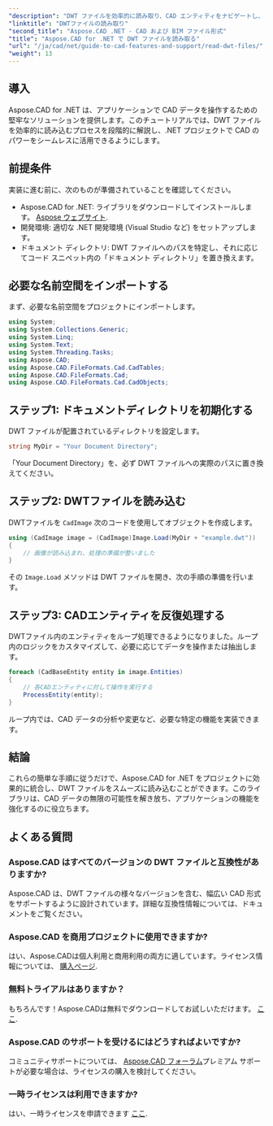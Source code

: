 ```yaml
---
"description": "DWT ファイルを効率的に読み取り、CAD エンティティをナビゲートし、CAD 機能をプロジェクトにシームレスに統合する方法を段階的に学習します。"
"linktitle": "DWTファイルの読み取り"
"second_title": "Aspose.CAD .NET - CAD および BIM ファイル形式"
"title": "Aspose.CAD for .NET で DWT ファイルを読み取る"
"url": "/ja/cad/net/guide-to-cad-features-and-support/read-dwt-files/"
"weight": 13
---
```


## 導入

Aspose.CAD for .NET は、アプリケーションで CAD データを操作するための堅牢なソリューションを提供します。このチュートリアルでは、DWT ファイルを効率的に読み込むプロセスを段階的に解説し、.NET プロジェクトで CAD のパワーをシームレスに活用できるようにします。 

## 前提条件

実装に進む前に、次のものが準備されていることを確認してください。

- Aspose.CAD for .NET: ライブラリをダウンロードしてインストールします。 [Aspose ウェブサイト](https://releases。aspose.com/cad/net/).
- 開発環境: 適切な .NET 開発環境 (Visual Studio など) をセットアップします。
- ドキュメント ディレクトリ: DWT ファイルへのパスを特定し、それに応じてコード スニペット内の「ドキュメント ディレクトリ」を置き換えます。

## 必要な名前空間をインポートする

まず、必要な名前空間をプロジェクトにインポートします。

```csharp
using System;
using System.Collections.Generic;
using System.Linq;
using System.Text;
using System.Threading.Tasks;
using Aspose.CAD;
using Aspose.CAD.FileFormats.Cad.CadTables;
using Aspose.CAD.FileFormats.Cad;
using Aspose.CAD.FileFormats.Cad.CadObjects;
```

## ステップ1: ドキュメントディレクトリを初期化する

DWT ファイルが配置されているディレクトリを設定します。

```csharp
string MyDir = "Your Document Directory";
```

「Your Document Directory」を、必ず DWT ファイルへの実際のパスに置き換えてください。

## ステップ2: DWTファイルを読み込む

DWTファイルを `CadImage` 次のコードを使用してオブジェクトを作成します。

```csharp
using (CadImage image = (CadImage)Image.Load(MyDir + "example.dwt"))
{
    // 画像が読み込まれ、処理の準備が整いました
}
```

その `Image.Load` メソッドは DWT ファイルを開き、次の手順の準備を行います。

## ステップ3: CADエンティティを反復処理する

DWTファイル内のエンティティをループ処理できるようになりました。ループ内のロジックをカスタマイズして、必要に応じてデータを操作または抽出します。

```csharp
foreach (CadBaseEntity entity in image.Entities)
{
    // 各CADエンティティに対して操作を実行する
    ProcessEntity(entity);
}
```

ループ内では、CAD データの分析や変更など、必要な特定の機能を実装できます。

## 結論

これらの簡単な手順に従うだけで、Aspose.CAD for .NET をプロジェクトに効果的に統合し、DWT ファイルをスムーズに読み込むことができます。このライブラリは、CAD データの無限の可能性を解き放ち、アプリケーションの機能を強化するのに役立ちます。

## よくある質問

### Aspose.CAD はすべてのバージョンの DWT ファイルと互換性がありますか?

Aspose.CAD は、DWT ファイルの様々なバージョンを含む、幅広い CAD 形式をサポートするように設計されています。詳細な互換性情報については、ドキュメントをご覧ください。

### Aspose.CAD を商用プロジェクトに使用できますか?

はい、Aspose.CADは個人利用と商用利用の両方に適しています。ライセンス情報については、 [購入ページ](https://purchase。conholdate.com/buy).

### 無料トライアルはありますか？

もちろんです！Aspose.CADは無料でダウンロードしてお試しいただけます。 [ここ](https://releases。aspose.com/).

### Aspose.CAD のサポートを受けるにはどうすればよいですか?

コミュニティサポートについては、 [Aspose.CAD フォーラム](https://forum.aspose.com/c/cad/19)プレミアム サポートが必要な場合は、ライセンスの購入を検討してください。

### 一時ライセンスは利用できますか?

はい、一時ライセンスを申請できます [ここ](https://purchase。conholdate.com/temporary-license/).